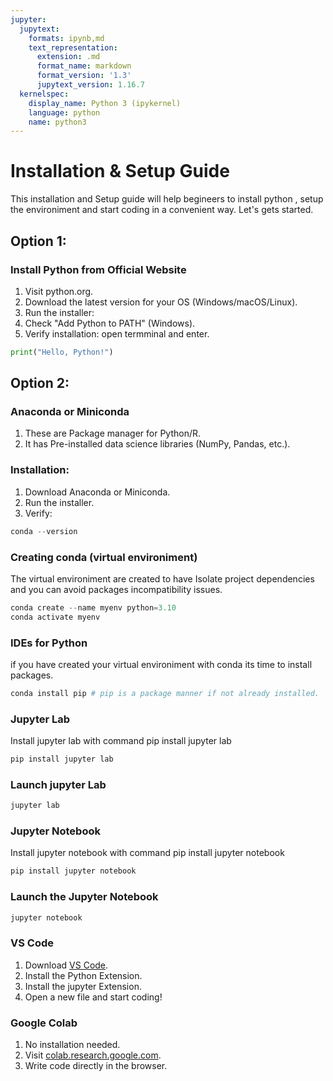 ```yaml
---
jupyter:
  jupytext:
    formats: ipynb,md
    text_representation:
      extension: .md
      format_name: markdown
      format_version: '1.3'
      jupytext_version: 1.16.7
  kernelspec:
    display_name: Python 3 (ipykernel)
    language: python
    name: python3
---
```


# Installation & Setup Guide


This installation and Setup guide will help begineers to install python , setup the environiment and start coding in a convenient way. Let's gets started.


## Option 1:
### Install Python from Official Website
1. Visit python.org.
2. Download the latest version for your OS (Windows/macOS/Linux).
3. Run the installer:
4. Check "Add Python to PATH" (Windows).
5. Verify installation: open termminal and enter.

```python
print("Hello, Python!")  
```

## Option 2:
### Anaconda or Miniconda

1. These are Package manager for Python/R.
2. It has Pre-installed data science libraries (NumPy, Pandas, etc.).

### Installation:
1. Download Anaconda or Miniconda.
2. Run the installer.
3. Verify:

```python
conda --version
```

### Creating conda (virtual environiment)
The virtual environiment are created to have Isolate project dependencies and you can avoid packages incompatibility issues.

```python
conda create --name myenv python=3.10  
conda activate myenv  
```

### IDEs for Python
if you have created your virtual environiment with conda its time to install packages.  


```python
conda install pip # pip is a package manner if not already installed.
```

### Jupyter Lab
 Install jupyter lab with command pip install jupyter lab

```python
pip install jupyter lab
```

### Launch jupyter Lab

```python
jupyter lab
```

### Jupyter Notebook
Install jupyter notebook with command pip install jupyter notebook

```python
pip install jupyter notebook
```

### Launch the Jupyter Notebook

```python
jupyter notebook
```

### VS Code

1. Download [VS Code](https://code.visualstudio.com/).
2. Install the Python Extension.
3. Install the jupyter Extension.
3. Open a new file and start coding!


### Google Colab
1. No installation needed.
2. Visit [colab.research.google.com](https://colab.research.google.com/).
3. Write code directly in the browser.
